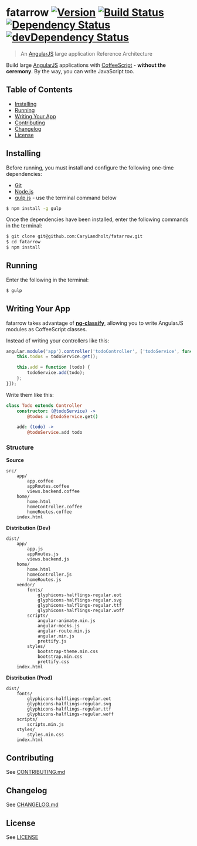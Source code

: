 # fatarrow [![Version][version-image]][version-url] [![Build Status][build-image]][build-url] [![Dependency Status][dependencies-image]][dependencies-url] [![devDependency Status][dev-dependencies-image]][dev-dependencies-url]
> An [AngularJS](http://angularjs.org/) large application Reference Architecture

Build large [AngularJS](http://angularjs.org/) applications with [CoffeeScript](http://coffeescript.org/) - **without the ceremony**.  By the way, you can write JavaScript too.


## Table of Contents
* [Installing](#installing)
* [Running](#running)
* [Writing Your App](#writing-your-app)
* [Contributing](#contributing)
* [Changelog](#changelog)
* [License](#license)


## Installing
Before running, you must install and configure the following one-time dependencies:

* [Git](http://git-scm.com/)
* [Node.js](http://nodejs.org/)
* [gulp.js](http://gulpjs.com/) - use the terminal command below
```bash
$ npm install -g gulp
```

Once the dependencies have been installed, enter the following commands in the terminal:
```bash
$ git clone git@github.com:CaryLandholt/fatarrow.git
$ cd fatarrow
$ npm install
```


## Running
Enter the following in the terminal:
```bash
$ gulp
```


## Writing Your App
fatarrow takes advantage of **[ng-classify](https://github.com/CaryLandholt/ng-classify)**, allowing you to write AngularJS modules as CoffeeScript classes.

Instead of writing your controllers like this:
```javascript
angular.module('app').controller('todoController', ['todoService', function (todoService) {
	this.todos = todoService.get();

	this.add = function (todo) {
		todoService.add(todo);
	};
}]);
```

Write them like this:
```coffee
class Todo extends Controller
	constructor: (@todoService) ->
		@todos = @todoService.get()

	add: (todo) ->
		@todoService.add todo
```


### Structure
**Source**
```
src/
	app/
		app.coffee
		appRoutes.coffee
		views.backend.coffee
	home/
		home.html
		homeController.coffee
		homeRoutes.coffee
	index.html
```

**Distribution (Dev)**
```
dist/
	app/
		app.js
		appRoutes.js
		views.backend.js
	home/
		home.html
		homeController.js
		homeRoutes.js
	vendor/
		fonts/
			glyphicons-halflings-regular.eot
			glyphicons-halflings-regular.svg
			glyphicons-halflings-regular.ttf
			glyphicons-halflings-regular.woff
		scripts/
			angular-animate.min.js
			angular-mocks.js
			angular-route.min.js
			angular.min.js
			prettify.js
		styles/
			bootstrap-theme.min.css
			bootstrap.min.css
			prettify.css
	index.html
```

**Distribution (Prod)**
```
dist/
	fonts/
		glyphicons-halflings-regular.eot
		glyphicons-halflings-regular.svg
		glyphicons-halflings-regular.ttf
		glyphicons-halflings-regular.woff
	scripts/
		scripts.min.js
	styles/
		styles.min.css
	index.html
```


## Contributing
See [CONTRIBUTING.md](CONTRIBUTING.md)


## Changelog
See [CHANGELOG.md](CHANGELOG.md)


## License
See [LICENSE](LICENSE)


[build-image]:            https://secure.travis-ci.org/CaryLandholt/fatarrow.svg
[build-url]:              http://travis-ci.org/CaryLandholt/fatarrow

[dependencies-image]:     https://david-dm.org/CaryLandholt/fatarrow.svg
[dependencies-url]:       https://david-dm.org/CaryLandholt/fatarrow

[dev-dependencies-image]: https://david-dm.org/CaryLandholt/fatarrow/dev-status.svg
[dev-dependencies-url]:   https://david-dm.org/CaryLandholt/fatarrow#info=devDependencies

[version-image]:          https://badge.fury.io/gh/CaryLandholt%2Ffatarrow.svg
[version-url]:            http://badge.fury.io/gh/CaryLandholt%2Ffatarrow